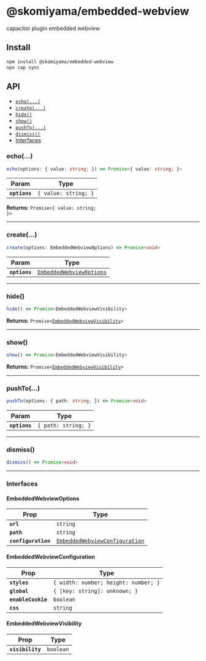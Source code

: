 # @skomiyama/embedded-webview

capacitor plugin embedded webview

## Install

```bash
npm install @skomiyama/embedded-webview
npx cap sync
```

## API

<docgen-index>

* [`echo(...)`](#echo)
* [`create(...)`](#create)
* [`hide()`](#hide)
* [`show()`](#show)
* [`pushTo(...)`](#pushto)
* [`dismiss()`](#dismiss)
* [Interfaces](#interfaces)

</docgen-index>

<docgen-api>
<!--Update the source file JSDoc comments and rerun docgen to update the docs below-->

### echo(...)

```typescript
echo(options: { value: string; }) => Promise<{ value: string; }>
```

| Param         | Type                            |
| ------------- | ------------------------------- |
| **`options`** | <code>{ value: string; }</code> |

**Returns:** <code>Promise&lt;{ value: string; }&gt;</code>

--------------------


### create(...)

```typescript
create(options: EmbeddedWebviewOptions) => Promise<void>
```

| Param         | Type                                                                      |
| ------------- | ------------------------------------------------------------------------- |
| **`options`** | <code><a href="#embeddedwebviewoptions">EmbeddedWebviewOptions</a></code> |

--------------------


### hide()

```typescript
hide() => Promise<EmbeddedWebviewVisibility>
```

**Returns:** <code>Promise&lt;<a href="#embeddedwebviewvisibility">EmbeddedWebviewVisibility</a>&gt;</code>

--------------------


### show()

```typescript
show() => Promise<EmbeddedWebviewVisibility>
```

**Returns:** <code>Promise&lt;<a href="#embeddedwebviewvisibility">EmbeddedWebviewVisibility</a>&gt;</code>

--------------------


### pushTo(...)

```typescript
pushTo(options: { path: string; }) => Promise<void>
```

| Param         | Type                           |
| ------------- | ------------------------------ |
| **`options`** | <code>{ path: string; }</code> |

--------------------


### dismiss()

```typescript
dismiss() => Promise<void>
```

--------------------


### Interfaces


#### EmbeddedWebviewOptions

| Prop                | Type                                                                                  |
| ------------------- | ------------------------------------------------------------------------------------- |
| **`url`**           | <code>string</code>                                                                   |
| **`path`**          | <code>string</code>                                                                   |
| **`configuration`** | <code><a href="#embeddedwebviewconfiguration">EmbeddedWebviewConfiguration</a></code> |


#### EmbeddedWebviewConfiguration

| Prop               | Type                                            |
| ------------------ | ----------------------------------------------- |
| **`styles`**       | <code>{ width: number; height: number; }</code> |
| **`global`**       | <code>{ [key: string]: unknown; }</code>        |
| **`enableCookie`** | <code>boolean</code>                            |
| **`css`**          | <code>string</code>                             |


#### EmbeddedWebviewVisibility

| Prop             | Type                 |
| ---------------- | -------------------- |
| **`visibility`** | <code>boolean</code> |

</docgen-api>
